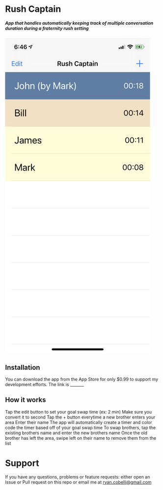 # Rush Captain
##### App that handles automatically keeping track of multiple conversation duration during a fraternity rush setting

![Screenshot](screenshot.jpeg)

## Installation
You can download the app from the App Store for only $0.99 to support my development efforts. The link is _______

## How it works
Tap the edit button to set your goal swap time (ex: 2 min)
  Make sure you convert it to second
Tap the + button everytime a new brother enters your area
  Enter their name
  The app will automatically create a timer and color code the timer based off of your goal swap time
  To swap brothers, tap the existing brothers name and enter the new brothers name
  Once the old brother has left the area, swipe left on their name to remove them from the list
  
# Support
If you have any questions, problems or feature requests: either open an Issue or Pull request on this repo or email me at ryan.cobelli@gmail.com
